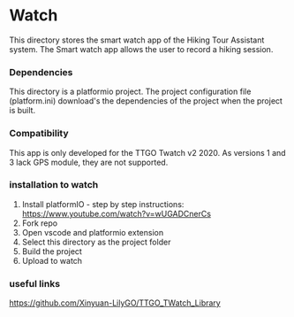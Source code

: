 # Watch

This directory stores the smart watch app of the Hiking Tour Assistant system. The Smart watch app allows the user to record a hiking session.   
 
### Dependencies

This directory is a platformio project. The project configuration file (platform.ini) download's the dependencies of the project when the project is built.

### Compatibility 

This app is only developed for the TTGO Twatch v2 2020. As versions 1 and 3 lack GPS module, they are not supported.

### installation to watch

1. Install platformIO - step by step instructions: https://www.youtube.com/watch?v=wUGADCnerCs
2. Fork repo
3. Open vscode and platformio extension
4. Select this directory as the project folder
6. Build the project
7. Upload to watch

### useful links

https://github.com/Xinyuan-LilyGO/TTGO_TWatch_Library
